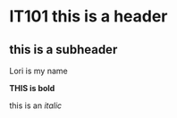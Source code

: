 # IT101 this is a header

## this is a subheader

Lori is my name

**THIS is bold**


this is an *italic*
